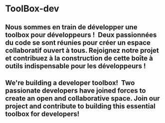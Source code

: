 # ToolBox-dev

## Nous sommes en train de développer une toolbox pour développeurs ! ️ Deux passionnées du code se sont réunies pour créer un espace collaboratif ouvert à tous. Rejoignez notre projet et contribuez à la construction de cette boîte à outils indispensable pour les développeurs !


## We're building a developer toolbox! ️ Two passionate developers have joined forces to create an open and collaborative space. Join our project and contribute to building this essential toolbox for developers!
